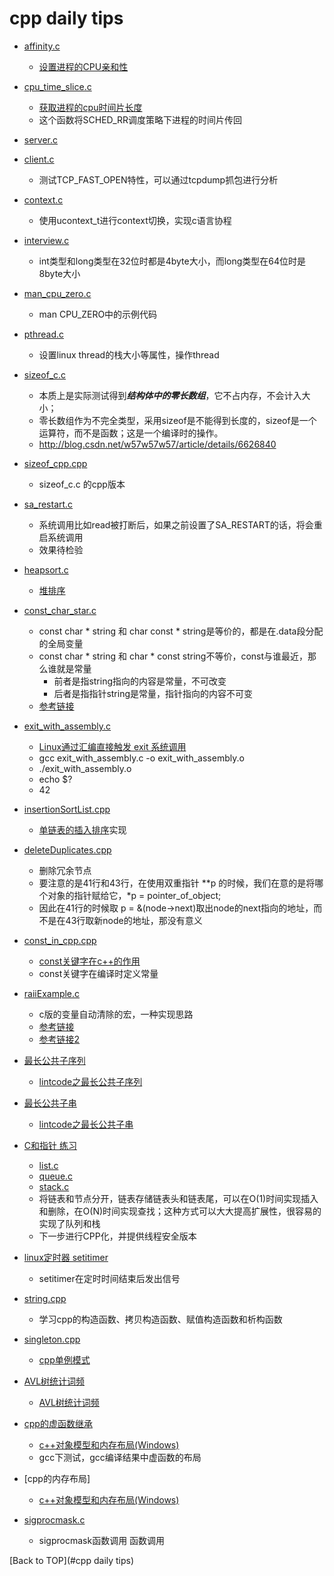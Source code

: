 
cpp daily tips
====================

* [affinity.c](affinity.c)
	* [设置进程的CPU亲和性](http://blog.csdn.net/dlutbrucezhang/article/details/9074891)

* [cpu_time_slice.c](cpu_time_slice.c)
	* [获取进程的cpu时间片长度](http://blog.csdn.net/dlutbrucezhang/article/details/9074891)
	* 这个函数将SCHED_RR调度策略下进程的时间片传回

* [server.c](server.c)
* [client.c](client.c)
	* 测试TCP_FAST_OPEN特性，可以通过tcpdump抓包进行分析

* [context.c](context.c)
	* 使用ucontext_t进行context切换，实现c语言协程

* [interview.c](interview.c)
	* int类型和long类型在32位时都是4byte大小，而long类型在64位时是8byte大小

* [man_cpu_zero.c](man_cpu_zero.c)
	* man CPU_ZERO中的示例代码

* [pthread.c](pthread.c)
	* 设置linux thread的栈大小等属性，操作thread

* [sizeof_c.c](sizeof_c.c)
	* 本质上是实际测试得到***结构体中的零长数组***，它不占内存，不会计入大小；
	* 零长数组作为不完全类型，采用sizeof是不能得到长度的，sizeof是一个运算符，而不是函数；这是一个编译时的操作。
	* http://blog.csdn.net/w57w57w57/article/details/6626840

* [sizeof_cpp.cpp](sizeof_cpp.cpp)
	* sizeof_c.c 的cpp版本

* [sa_restart.c](sa_restart.c)
	* 系统调用比如read被打断后，如果之前设置了SA_RESTART的话，将会重启系统调用
	* 效果待检验

* [heapsort.c](heapsort.c)
	* [堆排序](https://www.slyar.com/blog/slyar-heap-sort-c.html)

* [const_char_star.c](const_char_star.c)
	* const char * string 和 char const * string是等价的，都是在.data段分配的全局变量
	* const char * string 和 char * const string不等价，const与谁最近，那么谁就是常量
		* 前者是指string指向的内容是常量，不可改变
		* 后者是指指针string是常量，指针指向的内容不可变
	* [参考链接](http://stackoverflow.com/questions/4949254/const-char-const-versus-const-char)

* [exit_with_assembly.c](exit_with_assembly.c)
	* [Linux通过汇编直接触发 exit 系统调用](http://www.chongh.wiki/blog/2016/04/08/linux-syscalls/)
	* gcc exit_with_assembly.c -o exit_with_assembly.o
	* ./exit_with_assembly.o
	* echo $?
	* 42

* [insertionSortList.cpp](insertionSortList.cpp)
	* [单链表的插入排序](http://www.lintcode.com/zh-cn/problem/insertion-sort-list/)实现

* [deleteDuplicates.cpp](deleteDuplicates.cpp)
	* 删除冗余节点
	* 要注意的是41行和43行，在使用双重指针 \*\*p 的时候，我们在意的是将哪个对象的指针赋给它，\*p = pointer\_of\_object;
	* 因此在41行的时候取 p = &(node-\>next)取出node的next指向的地址，而不是在43行取新node的地址，那没有意义

* [const_in_cpp.cpp](const_in_cpp.cpp)
	* [const关键字在c++的作用](https://msdn.microsoft.com/zh-cn/library/07x6b05d.aspx)
	* const关键字在编译时定义常量

* [raiiExample.c](raiiExample.c)
	* c版的变量自动清除的宏，一种实现思路
	* [参考链接](https://www.ibm.com/developerworks/community/blogs/karsten/entry/raii_with_c_libraries?lang=en)
	* [参考链接2](https://github.com/psevon/exceptions-and-raii-in-c)

* [最长公共子序列](longest_common_subsequence.cpp)
	* [lintcode之最长公共子序列](http://www.lintcode.com/zh-cn/problem/longest-common-subsequence/)

* [最长公共子串](longest_common_substring.cpp)
	* [lintcode之最长公共子串](http://www.lintcode.com/zh-cn/problem/longest-common-subsequence/)

* [C和指针 练习](understanding_and_using_c_pointers/list.c)
	* [list.c](understanding_and_using_c_pointers/list.c)
	* [queue.c](understanding_and_using_c_pointers/queue.c)
	* [stack.c](understanding_and_using_c_pointers/stack.c)
	* 将链表和节点分开，链表存储链表头和链表尾，可以在O(1)时间实现插入和删除，在O(N)时间实现查找；这种方式可以大大提高扩展性，很容易的实现了队列和栈
	* 下一步进行CPP化，并提供线程安全版本

* [linux定时器 setitimer](setitimer.c)
	* setitimer在定时时间结束后发出信号

* [string.cpp](string.cpp)
	* 学习cpp的构造函数、拷贝构造函数、赋值构造函数和析构函数

* [singleton.cpp](singleton.cpp)
	* [cpp单例模式](http://www.zkt.name/dan-li-mo-shi-singleton-ji-c-shi-xian/)

* [AVL树统计词频](AVL/AVL.cpp)
	* [AVL树统计词频](http://www.cnblogs.com/daoluanxiaozi/archive/2012/04/26/2471256.html)

* [cpp的虚函数继承](virtual_inherence.cpp)
	* [c++对象模型和内存布局(Windows)](http://www.cnblogs.com/QG-whz/p/4909359.html?f=tt&hmsr=toutiao.io&utm_medium=toutiao.io&utm_source=toutiao.io)
	* gcc下测试，gcc编译结果中虚函数的布局
* [cpp的内存布局]
	* [c++对象模型和内存布局(Windows)](http://www.cnblogs.com/QG-whz/p/4909359.html?f=tt&hmsr=toutiao.io&utm_medium=toutiao.io&utm_source=toutiao.io)

* [sigprocmask.c](sigprocmask.c)
	* sigprocmask函数调用
函数调用

[Back to TOP](#cpp daily tips)
